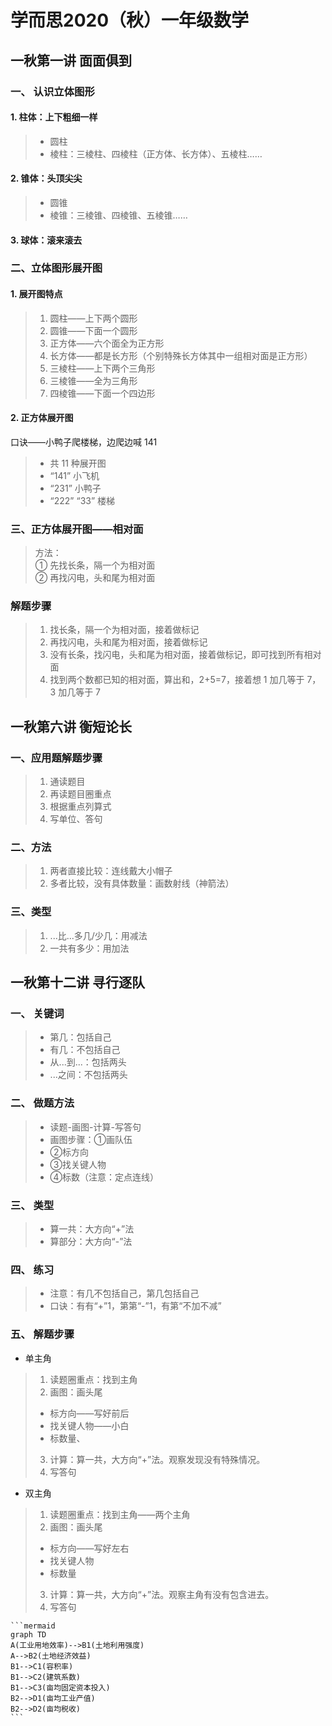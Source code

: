 # 学而思2020（秋）一年级数学

## 一秋第一讲 面面俱到

### 一、 认识立体图形

#### 1. 柱体：上下粗细一样

> - 圆柱
> - 棱柱：三棱柱、四棱柱（正方体、长方体）、五棱柱……

#### 2. 锥体：头顶尖尖

> - 圆锥
> - 棱锥：三棱锥、四棱锥、五棱锥……

#### 3. 球体：滚来滚去

### 二、立体图形展开图

#### 1. 展开图特点

>  1. 圆柱——上下两个圆形
>  2. 圆锥——下面一个圆形
>  3. 正方体——六个面全为正方形
>  4. 长方体——都是长方形（个别特殊长方体其中一组相对面是正方形）
>  5. 三棱柱——上下两个三角形
>  6. 三棱锥——全为三角形
>  7. 四棱锥——下面一个四边形

#### 2. 正方体展开图

口诀——小鸭子爬楼梯，边爬边喊 141

> - 共 11 种展开图
> - “141” 小飞机
> - “231” 小鸭子
> - “222” “33” 楼梯

### 三、正方体展开图——相对面

> 方法：  
① 先找长条，隔一个为相对面  
② 再找闪电，头和尾为相对面

### 解题步骤

> 1. 找长条，隔一个为相对面，接着做标记
> 2. 再找闪电，头和尾为相对面，接着做标记
> 3. 没有长条，找闪电，头和尾为相对面，接着做标记，即可找到所有相对面
> 4. 找到两个数都已知的相对面，算出和，2+5=7，接着想 1 加几等于 7，3 加几等于 7

## 一秋第六讲 衡短论长

### 一、应用题解题步骤

> 1. 通读题目
> 2. 再读题目圈重点
> 3. 根据重点列算式
> 4. 写单位、答句

### 二、方法

> 1. 两者直接比较：连线戴大小帽子
> 2. 多者比较，没有具体数量：画数射线（神箭法）

### 三、类型

> 1. ...比...多几/少几：用减法
> 2. 一共有多少：用加法

## 一秋第十二讲 寻行逐队

### 一、 关键词

> - 第几：包括自己
> - 有几：不包括自己
> - 从...到...：包括两头
> - ...之间：不包括两头

### 二、 做题方法

> - 读题-画图-计算-写答句
> - 画图步骤：①画队伍
> - ②标方向
> - ③找关键人物
> - ④标数（注意：定点连线）

### 三、 类型

> - 算一共：大方向“+”法
> - 算部分：大方向“-”法

### 四、 练习

> - 注意：有几不包括自己，第几包括自己
> - 口诀：有有“+”1，第第“-”1，有第“不加不减”

### 五、 解题步骤

- 单主角

>  1. 读题圈重点：找到主角
>  2. 画图：画头尾
>
>    - 标方向——写好前后
>    - 找关键人物——小白
>    - 标数量、
>
>  3. 计算：算一共，大方向“+”法。观察发现没有特殊情况。
>  4. 写答句

- 双主角

>  1. 读题圈重点：找到主角——两个主角
>  2. 画图：画头尾
>
>    - 标方向——写好左右
>    - 找关键人物
>    - 标数量
>
>  3. 计算：算一共，大方向“+”法。观察主角有没有包含进去。
>  4. 写答句

	```mermaid
	graph TD
	A(工业用地效率)-->B1(土地利用强度)
	A-->B2(土地经济效益)
	B1-->C1(容积率)
	B1-->C2(建筑系数)
	B1-->C3(亩均固定资本投入)
	B2-->D1(亩均工业产值)
	B2-->D2(亩均税收)
	```
